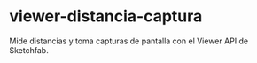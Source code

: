 # viewer-distancia-captura
Mide distancias y toma capturas de pantalla con el Viewer API de Sketchfab.
